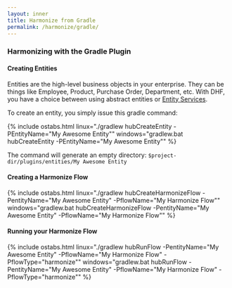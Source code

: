```yaml
---
layout: inner
title: Harmonize from Gradle
permalink: /harmonize/gradle/
---
```


### Harmonizing with the Gradle Plugin

#### Creating Entities

Entities are the high-level business objects in your enterprise. They can be things like Employee, Product, Purchase Order, Department, etc. With DHF, you have a choice between using abstract entities or [Entity Services](https://docs.marklogic.com/guide/entity-services/intro).

To create an entity, you simply issue this gradle command:

{% include ostabs.html linux="./gradlew hubCreateEntity -PEntityName=\"My Awesome Entity\"" windows="gradlew.bat hubCreateEntity -PEntityName=\"My Awesome Entity\"" %}

The command will generate an empty directory: `$project-dir/plugins/entities/My Awesome Entity`

#### Creating a Harmonize Flow
{% include ostabs.html linux="./gradlew hubCreateHarmonizeFlow -PentityName=\"My Awesome Entity\" -PflowName=\"My Harmonize Flow\"" windows="gradlew.bat hubCreateHarmonizeFlow -PentityName=\"My Awesome Entity\" -PflowName=\"My Harmonize Flow\"" %}

#### Running your Harmonize Flow
{% include ostabs.html linux="./gradlew hubRunFlow -PentityName=\"My Awesome Entity\" -PflowName=\"My Harmonize Flow\" -PflowType=\"harmonize\"" windows="gradlew.bat hubRunFlow -PentityName=\"My Awesome Entity\" -PflowName=\"My Harmonize Flow\" -PflowType=\"harmonize\"" %}
